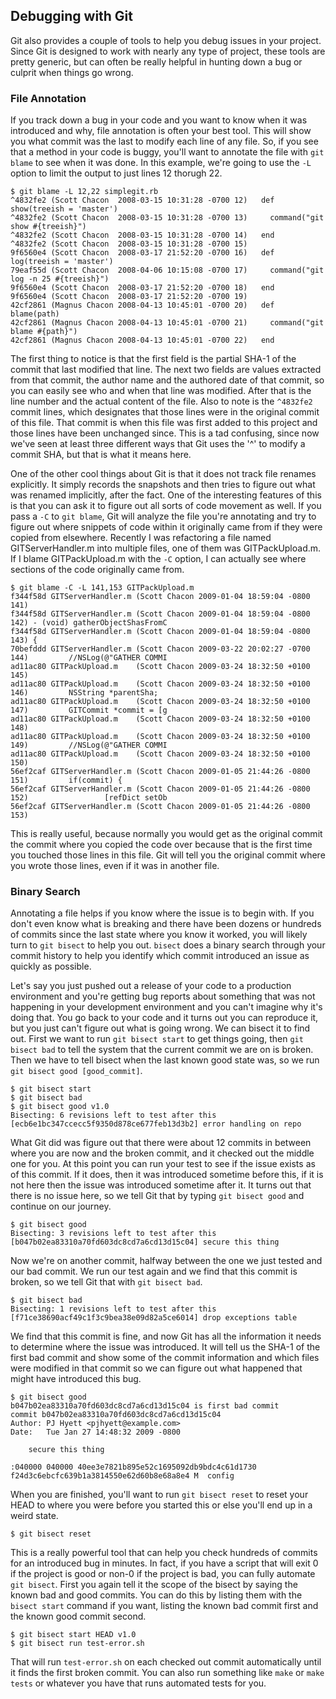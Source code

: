 ## Debugging with Git ##

Git also provides a couple of tools to help you debug issues in your project.  Since Git is designed to work with nearly any type of project, these tools are pretty generic, but can often be really helpful in hunting down a bug or culprit when things go wrong.

### File Annotation ###

If you track down a bug in your code and you want to know when it was introduced and why, file annotation is often your best tool.  This will show you what commit was the last to modify each line of any file.  So, if you see that a method in your code is buggy, you'll want to annotate the file with `git blame` to see when it was done.  In this example, we're going to use the `-L` option to limit the output to just lines 12 thorugh 22.

	$ git blame -L 12,22 simplegit.rb 
	^4832fe2 (Scott Chacon  2008-03-15 10:31:28 -0700 12)   def show(treeish = 'master')
	^4832fe2 (Scott Chacon  2008-03-15 10:31:28 -0700 13)     command("git show #{treeish}")
	^4832fe2 (Scott Chacon  2008-03-15 10:31:28 -0700 14)   end
	^4832fe2 (Scott Chacon  2008-03-15 10:31:28 -0700 15) 
	9f6560e4 (Scott Chacon  2008-03-17 21:52:20 -0700 16)   def log(treeish = 'master')
	79eaf55d (Scott Chacon  2008-04-06 10:15:08 -0700 17)     command("git log -n 25 #{treeish}")
	9f6560e4 (Scott Chacon  2008-03-17 21:52:20 -0700 18)   end
	9f6560e4 (Scott Chacon  2008-03-17 21:52:20 -0700 19) 
	42cf2861 (Magnus Chacon 2008-04-13 10:45:01 -0700 20)   def blame(path)
	42cf2861 (Magnus Chacon 2008-04-13 10:45:01 -0700 21)     command("git blame #{path}")
	42cf2861 (Magnus Chacon 2008-04-13 10:45:01 -0700 22)   end


The first thing to notice is that the first field is the partial SHA-1 of the commit that last modified that line. The next two fields are values extracted from that commit, the author name and the authored date of that commit, so you can easily see who and when that line was modified.  After that is the line number and the actual content of the file.  Also to note is the `^4832fe2` commit lines, which designates that those lines were in the original commit of this file.  That commit is when this file was first added to this project and those lines have been unchanged since.  This is a tad confusing, since now we've seen at least three different ways that Git uses the '^' to modify a commit SHA, but that is what it means here.

One of the other cool things about Git is that it does not track file renames explicitly.  It simply records the snapshots and then tries to figure out what was renamed implicitly, after the fact.  One of the interesting features of this is that you can ask it to figure out all sorts of code movement as well.  If you pass a `-C` to `git blame`, Git will analyze the file you're annotating and try to figure out where snippets of code within it originally came from if they were copied from elsewhere.  Recently I was refactoring a file named GITServerHandler.m into multiple files, one of them was GITPackUpload.m.  If I blame GITPackUpload.m with the `-C` option, I can actually see where sections of the code originally came from.

	$ git blame -C -L 141,153 GITPackUpload.m 
	f344f58d GITServerHandler.m (Scott Chacon 2009-01-04 18:59:04 -0800 141) 
	f344f58d GITServerHandler.m (Scott Chacon 2009-01-04 18:59:04 -0800 142) - (void) gatherObjectShasFromC
	f344f58d GITServerHandler.m (Scott Chacon 2009-01-04 18:59:04 -0800 143) {
	70befddd GITServerHandler.m (Scott Chacon 2009-03-22 20:02:27 -0700 144)         //NSLog(@"GATHER COMMI
	ad11ac80 GITPackUpload.m    (Scott Chacon 2009-03-24 18:32:50 +0100 145)         
	ad11ac80 GITPackUpload.m    (Scott Chacon 2009-03-24 18:32:50 +0100 146)         NSString *parentSha;
	ad11ac80 GITPackUpload.m    (Scott Chacon 2009-03-24 18:32:50 +0100 147)         GITCommit *commit = [g
	ad11ac80 GITPackUpload.m    (Scott Chacon 2009-03-24 18:32:50 +0100 148)         
	ad11ac80 GITPackUpload.m    (Scott Chacon 2009-03-24 18:32:50 +0100 149)         //NSLog(@"GATHER COMMI
	ad11ac80 GITPackUpload.m    (Scott Chacon 2009-03-24 18:32:50 +0100 150)         
	56ef2caf GITServerHandler.m (Scott Chacon 2009-01-05 21:44:26 -0800 151)         if(commit) {
	56ef2caf GITServerHandler.m (Scott Chacon 2009-01-05 21:44:26 -0800 152)                 [refDict setOb
	56ef2caf GITServerHandler.m (Scott Chacon 2009-01-05 21:44:26 -0800 153)                 

This is really useful, because normally you would get as the original commit the commit where you copied the code over because that is the first time you touched those lines in this file.  Git will tell you the original commit where you wrote those lines, even if it was in another file.

### Binary Search ###

Annotating a file helps if you know where the issue is to begin with.  If you don't even know what is breaking and there have been dozens or hundreds of commits since the last state where you know it worked, you will likely turn to `git bisect` to help you out.  `bisect` does a binary search through your commit history to help you identify which commit introduced an issue as quickly as possible.

Let's say you just pushed out a release of your code to a production environment and you're getting bug reports about something that was not happening in your development environment and you can't imagine why it's doing that.  You go back to your code and it turns out you can reproduce it, but you just can't figure out what is going wrong.  We can bisect it to find out.  First we want to run `git bisect start` to get things going, then `git bisect bad` to tell the system that the current commit we are on is broken.  Then we have to tell bisect when the last known good state was, so we run `git bisect good [good_commit]`.

	$ git bisect start
	$ git bisect bad
	$ git bisect good v1.0
	Bisecting: 6 revisions left to test after this
	[ecb6e1bc347ccecc5f9350d878ce677feb13d3b2] error handling on repo

What Git did was figure out that there were about 12 commits in between where you are now and the broken commit, and it checked out the middle one for you.  At this point you can run your test to see if the issue exists as of this commit.  If it does, then it was introduced sometime before this, if it is not here then the issue was introduced sometime after it.  It turns out that there is no issue here, so we tell Git that by typing `git bisect good` and continue on our journey.

	$ git bisect good
	Bisecting: 3 revisions left to test after this
	[b047b02ea83310a70fd603dc8cd7a6cd13d15c04] secure this thing

Now we're on another commit, halfway between the one we just tested and our bad commit.  We run our test again and we find that this commit is broken, so we tell Git that with `git bisect bad`.

	$ git bisect bad
	Bisecting: 1 revisions left to test after this
	[f71ce38690acf49c1f3c9bea38e09d82a5ce6014] drop exceptions table

We find that this commit is fine, and now Git has all the information it needs to determine where the issue was introduced.  It will tell us the SHA-1 of the first bad commit and show some of the commit information and which files were modified in that commit so we can figure out what happened that might have introduced this bug.

	$ git bisect good
	b047b02ea83310a70fd603dc8cd7a6cd13d15c04 is first bad commit
	commit b047b02ea83310a70fd603dc8cd7a6cd13d15c04
	Author: PJ Hyett <pjhyett@example.com>
	Date:   Tue Jan 27 14:48:32 2009 -0800

	    secure this thing

	:040000 040000 40ee3e7821b895e52c1695092db9bdc4c61d1730 f24d3c6ebcfc639b1a3814550e62d60b8e68a8e4 M	config

When you are finished, you'll want to run `git bisect reset` to reset your HEAD to where you were before you started this or else you'll end up in a weird state.
	
	$ git bisect reset
	
This is a really powerful tool that can help you check hundreds of commits for an introduced bug in minutes.  In fact, if you have a script that will exit 0 if the project is good or non-0 if the project is bad, you can fully automate `git bisect`.  First you again tell it the scope of the bisect by saying the known bad and good commits.  You can do this by listing them with the `bisect start` command if you want, listing the known bad commit first and the known good commit second.

	$ git bisect start HEAD v1.0
	$ git bisect run test-error.sh

That will run `test-error.sh` on each checked out commit automatically until it finds the first broken commit.  You can also run something like `make` or `make tests` or whatever you have that runs automated tests for you.
